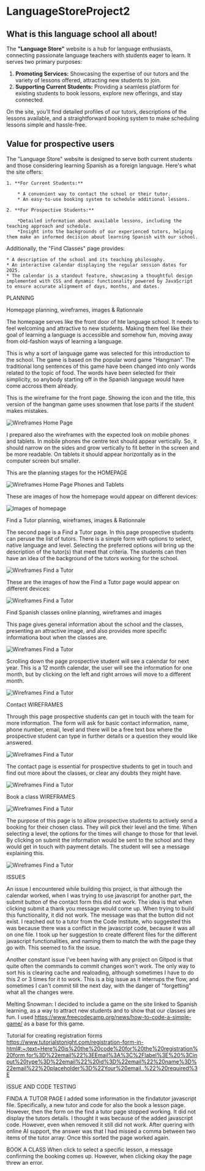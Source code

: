# **LanguageStoreProject2**

## **What is this language school all about!**

The **"Language Store"** website is a hub for language enthusiasts, connecting passionate language teachers with students eager to learn. It serves two primary purposes:

1. **Promoting Services:** Showcasing the expertise of our tutors and the variety of lessons offered, attracting new students to join.
2. **Supporting Current Students:** Providing a seamless platform for existing students to book lessons, explore new offerings, and stay connected.

On the site, you’ll find detailed profiles of our tutors, descriptions of the lessons available, and a straightforward booking system to make scheduling lessons simple and hassle-free. 

## **Value for prospective users**

The "Language Store" website is designed to serve both current students and those considering learning Spanish as a foreign language. Here's what the site offers:

    1. **For Current Students:**

        * A convenient way to contact the school or their tutor.
        * An easy-to-use booking system to schedule additional lessons.

    2. **For Prospective Students:**

        *Detailed information about available lessons, including the teaching approach and schedule.
        *Insight into the backgrounds of our experienced tutors, helping them make an informed decision about learning Spanish with our school.

Additionally, the "Find Classes" page provides:

    * A description of the school and its teaching philosophy.
    * An interactive calendar displaying the regular session dates for 2025.
    * The calendar is a standout feature, showcasing a thoughtful design implemented with CSS and dynamic functionality powered by JavaScript to ensure accurate alignment of days, months, and dates.

PLANNING 

Homepage planning, wireframes, images & Rationnale

The homepage serves like the front door of hte language school. It needs to feel welcoming and attractive to new students. Making them feel like their goal of learning a language is accessible and somehow fun, moving away from old-fashion ways of learning a language. 

This is why a sort of language game was selected for this introduction to the school. The game is based on the popular word game "Hangman". The traditional long sentences of this game have been changed into only words related to the topic of food. The words have been selected for their simplicity, so anybody starting off in the Spanish language would have come accross them already. 

This is the wireframe for the front page. Showing the icon and the title, this version of the hangman game uses snowmen that lose parts if the student makes mistakes.

![ Wireframes Home Page](/images/wireframehomepage.png)

I prepared also the wireframes with the expected look on mobile phones and tablets. In mobile phones the centre text should appear vertically. So, it should narrow on the sides and grow vertically to fit better in the screen and be more readable. On tablets it should appear horizontally as in the computer screen but smaller. 

This are the planning stages for the HOMEPAGE

![ Wireframes Home Page Phones and Tablets](/images/wireframehomepagephonetablet.png)

These are images of how the homepage would appear on different devices:

![ Images of homepage](/images/imageshomepage.png)

Find a Tutor planning, wireframes, images & Rationnale

The second page is a Find a Tutor page. In this page prospective students can peruse the list of tutors. There is a simple form with options to select, native language and level. Selecting the preferred options will bring up the description of the tutor(s) that meet that criteria. The students can then have an idea of the background of the tutors working for the school.

![ Wireframes Find a Tutor](/images/wireframefindatutor.png)

These are the images of how the Find a Tutor page would appear on different devices:

![ Wireframes Find a Tutor](/images/imagesfindatutor.png)

Find Spanish classes online planning, wireframes and images

This page gives general information about the school and the classes, presenting an attractive image, and also provides more specific informationa bout when the classes are.

![ Wireframes Find a Tutor](/images/imagesspanishclassesonline.png)

Scrolling down the page prospective student will see a calendar for next year. This is a 12 month calendar, the user will see the information for one month, but by clicking on the left and right arrows will move to a different month.

![ Wireframes Find a Tutor](/images/wireframespanishclassesonline.png)

Contact WIREFRAMES

Through this page prospective students can get in touch with the team for more information. The form will ask for basic contact information, name, phone number, email, level and there will be a free text box where the prospective student can type in further details or a question they would like answered. 

![ Wireframes Find a Tutor](/images/wireframesgetintouch.png)

The contact page is essential for prospective students to get in touch and find out more about the classes, or clear any doubts they might have. 

![ Wireframes Find a Tutor](/images/imagescontact.png)

Book a class WIREFRAMES

![ Wireframes Find a Tutor](/images/wireframespanishclassesonline.png)

The purpose of this page is to allow prospective students to actively send a booking for their chosen class. They will pick their level and the time. When selecting a level, the options for the times will change to those for that level. 
By clicking on submit the information would be sent to the school and they would get in touch with payment details. The student will see a message explaining this.

![ Wireframes Find a Tutor](/images/imagesbookingalesson.png)

ISSUES

An issue I encountered while building this project, is that although the calendar worked, when I was trying to use javascript for another part, the submit button of the contact form this did not work. The idea is that when clicking submit a thank you message would come up. When trying to build this functionality, it did not work. The message was that the button did not exist. I reached out to a tutor from the Code Institute, who suggested this was because there was a conflict in the javascript code, because it was all on one file. I took up her suggestion to create different files for the different javascript functionalities, and naming them to match the with the page they go with. This seemed to fix the issue. 

Another constant issue I've been having with any project on Gitpod is that quite often the commands to commit changes won't work. The only way to sort his is clearing cache and realoading, although sometimes I have to do this 2 or 3 times for it to work. This is a big issue as it interrups the flow, and sometimes I can't commit till the next day, with the danger of "forgetting" what all the changes were.

Melting Snowman: I decided to include a game on the site linked to Spanish learning, as a way to attract new students and to show that our classes are fun. I used https://www.freecodecamp.org/news/how-to-code-a-simple-game/ as a base for this game.

Tutorial for creating registration forms https://www.tutorialstonight.com/registration-form-in-html#:~:text=Here%20is%20the%20code%20for%20the%20registration%20form,for%3D%22email%22%3EEmail%3A%3C%2Flabel%3E%20%3Cinput%20type%3D%22email%22%20id%3D%22email%22%20name%3D%22email%22%20placeholder%3D%22Your%20email..%22%20required%3E


ISSUE AND CODE TESTING

FINDA A TUTOR PAGE
I added some information in the findatutor javascript file. Specifically, a new tutor and code for also the book a lesson page. However, then the form on the find a tutor page stopped working. It did not display the tutors details. I thought it was because of the added javascript code. However, even when removed it still did not work. After quering with online AI support, the answer was that I had missed a comma between two items of the tutor array. Once this sorted the page worked again.

BOOK A CLASS
When click to select a specific lesson, a message confirming the booking comes up. However, when clicking okay the page threw an error. 